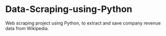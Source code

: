 # Data-Scraping-using-Python
Web scraping project using Python, to extract and save company revenue data from Wikipedia.
